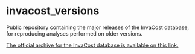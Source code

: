 # invacost_versions

Public repository containing the major releases of the InvaCost database, for reproducing analyses performed on older versions.

[The official archive for the InvaCost database is available on this link.](https://figshare.com/articles/dataset/InvaCost_References_and_description_of_economic_cost_estimates_associated_with_biological_invasions_worldwide_/12668570)
